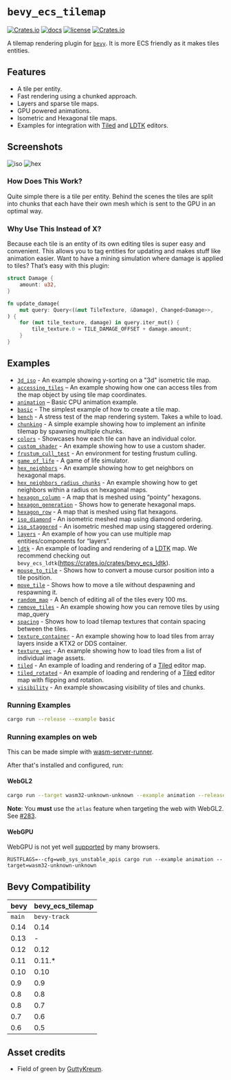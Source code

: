 # `bevy_ecs_tilemap`

[![Crates.io](https://img.shields.io/crates/v/bevy_ecs_tilemap)](https://crates.io/crates/bevy_ecs_tilemap)
[![docs](https://docs.rs/bevy_ecs_tilemap/badge.svg)](https://docs.rs/bevy_ecs_tilemap/)
[![license](https://img.shields.io/badge/license-MIT-blue.svg)](https://github.com/StarArawn/bevy_ecs_tilemap/blob/main/LICENSE)
[![Crates.io](https://img.shields.io/crates/d/bevy_ecs_tilemap)](https://crates.io/crates/bevy_ecs_tilemap)

A tilemap rendering plugin for [`bevy`](https://bevyengine.org/). It is more ECS friendly as it makes tiles entities.

## Features

- A tile per entity.
- Fast rendering using a chunked approach.
- Layers and sparse tile maps.
- GPU powered animations.
- Isometric and Hexagonal tile maps.
- Examples for integration with [Tiled](https://www.mapeditor.org/) and [LDTK](https://ldtk.io/) editors.

## Screenshots

![iso](screenshots/iso.png)
![hex](screenshots/hex.png)

### How Does This Work?

Quite simple there is a tile per entity. Behind the scenes the tiles are split into chunks that each have their own mesh which is sent to the GPU in an optimal way.

### Why Use This Instead of X?

Because each tile is an entity of its own editing tiles is super easy and convenient. This allows you to tag entities for updating and makes stuff like animation easier. Want to have a mining simulation where damage is applied to tiles? That’s easy with this plugin:

```rust
struct Damage {
    amount: u32,
}

fn update_damage(
    mut query: Query<(&mut TileTexture, &Damage), Changed<Damage>>,
) {
    for (mut tile_texture, damage) in query.iter_mut() {
        tile_texture.0 = TILE_DAMAGE_OFFSET + damage.amount;
    }
}
```

## Examples

- [`3d_iso`](examples/3d_iso.rs) - An example showing y-sorting on a "3d" isometric tile map.
- [`accessing_tiles`](examples/accessing_tiles.rs) – An example showing how one can access tiles from the map object by using tile map coordinates.
- [`animation`](examples/animation.rs) – Basic CPU animation example.
- [`basic`](examples/basic.rs) - The simplest example of how to create a tile map.
- [`bench`](examples/bench.rs) - A stress test of the map rendering system. Takes a while to load.
- [`chunking`](examples/chunking.rs) - A simple example showing how to implement an infinite tilemap by spawning multiple chunks.
- [`colors`](examples/colors.rs) - Showcases how each tile can have an individual color.
- [`custom_shader`](examples/custom_shader.rs) - An example showing how to use a custom shader.
- [`frustum_cull_test`](examples/frustum_cull_test.rs) - An environment for testing frustum culling.
- [`game_of_life`](examples/game_of_life.rs) - A game of life simulator.
- [`hex_neighbors`](examples/hex_neighbors.rs) - An example showing how to get neighbors on hexagonal maps.
- [`hex_neighbors_radius_chunks`](examples/hex_neighbors_radius_chunks.rs) - An example showing how to get neighbors within a radius on hexagonal maps.
- [`hexagon_column`](examples/hexagon_column.rs) - A map that is meshed using “pointy” hexagons.
- [`hexagon_generation`](examples/hexagon_generation.rs) - Shows how to generate hexagonal maps.
- [`hexagon_row`](examples/hexagon_row.rs) - A map that is meshed using flat hexagons.
- [`iso_diamond`](examples/iso_diamond.rs) - An isometric meshed map using diamond ordering.
- [`iso_staggered`](examples/iso_staggered.rs) - An isometric meshed map using staggered ordering.
- [`layers`](examples/layers.rs) - An example of how you can use multiple map entities/components for “layers”.
- [`ldtk`](examples/ldtk.rs) - An example of loading and rendering of a [LDTK](https://ldtk.io/) map. We recommend checking out `bevy_ecs_ldtk`(<https://crates.io/crates/bevy_ecs_ldtk>).
- [`mouse_to_tile`](examples/mouse_to_tile.rs) - Shows how to convert a mouse cursor position into a tile position.
- [`move_tile`](examples/move_tile.rs) - Shows how to move a tile without despawning and respawning it.
- [`random_map`](examples/random_map.rs) - A bench of editing all of the tiles every 100 ms.
- [`remove_tiles`](examples/remove_tiles.rs) - An example showing how you can remove tiles by using map_query
- [`spacing`](examples/spacing.rs) - Shows how to load tilemap textures that contain spacing between the tiles.
- [`texture_container`](examples/texture_container.rs) - An example showing how to load tiles from array layers inside a KTX2 or DDS container.
- [`texture_vec`](examples/texture_vec.rs) - An example showing how to load tiles from a list of individual image assets.
- [`tiled`](examples/tiled.rs) - An example of loading and rendering of a [Tiled](https://www.mapeditor.org/) editor map.
- [`tiled_rotated`](examples/tiled_rotated.rs) - An example of loading and rendering of a [Tiled](https://www.mapeditor.org/) editor map with flipping and rotation.
- [`visibility`](examples/visibility.rs) - An example showcasing visibility of tiles and chunks.

### Running Examples

```bash
cargo run --release --example basic
```

### Running examples on web

This can be made simple with [wasm-server-runner](https://github.com/jakobhellermann/wasm-server-runner).

After that's installed and configured, run:

#### WebGL2

```bash
cargo run --target wasm32-unknown-unknown --example animation --release --features atlas,bevy/webgl2
```

**Note**: You **must** use the `atlas` feature when targeting the web with WebGL2. See [#283](https://github.com/StarArawn/bevy_ecs_tilemap/issues/283).

#### WebGPU

WebGPU is not yet well [supported](https://caniuse.com/webgpu) by many browsers.

```
RUSTFLAGS=--cfg=web_sys_unstable_apis cargo run --example animation --target=wasm32-unknown-unknown
```

## Bevy Compatibility

|bevy|bevy_ecs_tilemap|
|---|---|
|`main`|`bevy-track`|
|0.14|0.14|
|0.13| - |
|0.12|0.12|
|0.11|0.11.*|
|0.10|0.10|
|0.9|0.9|
|0.8|0.8|
|0.8|0.7|
|0.7|0.6|
|0.6|0.5|

## Asset credits

- Field of green by [GuttyKreum](https://guttykreum.itch.io/).
